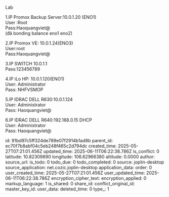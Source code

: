 Lab

1.IP Promox Backup Server:10.0.1.20 (ENO1)  
User :Root  
Pass:Haoquangviet@  
(đã bonding balance eno1 eno2)

2.IP Promox VE: 10.0.1.24(ENO3)  
User:root  
Pass:Haoquangviet@

3.IP SWITCH 10.0.1.1  
Pass:123456789

4.IP iLo HP: 10.0.1.120(ENO1)  
User: Administrator  
Pass: NHFVSMOP

5.IP IDRAC DELL R630:10.0.1.124  
User: Administrator  
Pass: Haoquangviet@

6.IP IDRAC DELL R640:192.168.0.15 DHCP  
User: Administrator  
Pass: Haoquangviet@

id: 91bd97c5ff324de789e07f2914b1ad8b
parent_id: ec70f7b8abf04c5eb248f465c2d794dc
created_time: 2025-05-27T07:21:01.456Z
updated_time: 2025-06-11T06:22:38.786Z
is_conflict: 0
latitude: 10.82309890
longitude: 106.62966380
altitude: 0.0000
author: 
source_url: 
is_todo: 0
todo_due: 0
todo_completed: 0
source: joplin-desktop
source_application: net.cozic.joplin-desktop
application_data: 
order: 0
user_created_time: 2025-05-27T07:21:01.456Z
user_updated_time: 2025-06-11T06:22:38.786Z
encryption_cipher_text: 
encryption_applied: 0
markup_language: 1
is_shared: 0
share_id: 
conflict_original_id: 
master_key_id: 
user_data: 
deleted_time: 0
type_: 1